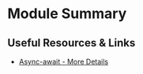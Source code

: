 # Module Summary

## Useful Resources & Links

- [Async-await - More Details](https://developer.mozilla.org/en-US/docs/Web/JavaScript/Reference/Statements/async_function)